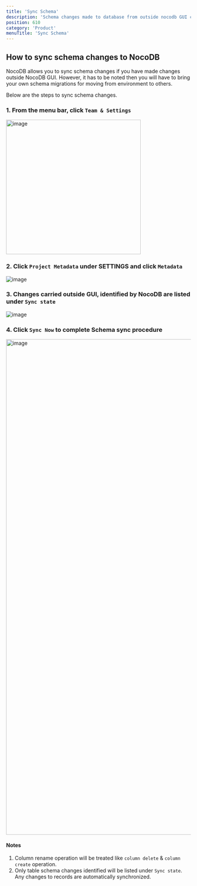 ```yaml
---
title: 'Sync Schema'
description: 'Schema changes made to database from outside nocodb GUI can be synced'
position: 610
category: 'Product'
menuTitle: 'Sync Schema'
---
```


## How to sync schema changes to NocoDB

NocoDB allows you to sync schema changes if you have made changes outside NocoDB GUI. However, it has to be noted then you will have to bring your own schema migrations for moving from environment to others.

Below are the steps to sync schema changes.

### 1. From the menu bar, click `Team & Settings`

<img width="367" alt="image" src="https://user-images.githubusercontent.com/35857179/170426881-ba645392-24a2-4446-b501-0595a0887724.png">

### 2. Click `Project Metadata` under SETTINGS and click `Metadata`

![image](https://user-images.githubusercontent.com/35857179/170427133-09faf93f-a41c-428b-b51c-fefe3fb45d9d.png)

### 3. Changes carried outside GUI, identified by NocoDB are listed under `Sync state`

![image](https://user-images.githubusercontent.com/35857179/161957119-f66f22ad-9d37-45ed-84ca-35c99726078c.png)

### 4. Click `Sync Now` to complete Schema sync procedure

<img width="1352" alt="image" src="https://user-images.githubusercontent.com/35857179/170428004-022dd436-0c58-41c5-b5e6-89d1d3ac87b0.png">

#### Notes

1. Column rename operation will be treated like `column delete` & `column create` operation.
2. Only table schema changes identified will be listed under `Sync state`. Any changes to records are automatically synchronized.





